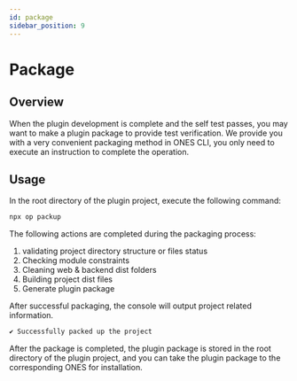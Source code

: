 ```yaml
---
id: package
sidebar_position: 9
---
```


# Package

## Overview

When the plugin development is complete and the self test passes, you may want to make a plugin package to provide test verification. We provide you with a very convenient packaging method in ONES CLI, you only need to execute an instruction to complete the operation.

## Usage

In the root directory of the plugin project, execute the following command:

```bash
npx op packup
```

The following actions are completed during the packaging process:

1. validating project directory structure or files status
2. Checking module constraints
3. Cleaning web & backend dist folders
4. Building project dist files
5. Generate plugin package

After successful packaging, the console will output project related information.

```bash
✔ Successfully packed up the project
```

After the package is completed, the plugin package is stored in the root directory of the plugin project, and you can take the plugin package to the corresponding ONES for installation.
